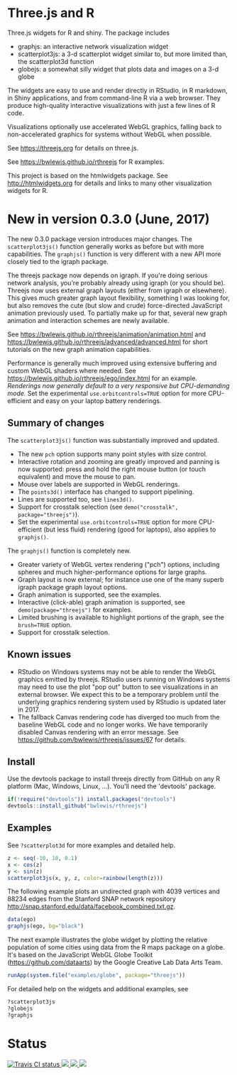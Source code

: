 # Three.js and R

Three.js widgets for R and shiny. The package includes

* graphjs: an interactive network visualization widget
* scatterplot3js: a 3-d scatterplot widget similar to, but more limited than, the scatterplot3d function
* globejs: a somewhat silly widget that plots data and images on a 3-d globe

The widgets are easy to use and render directly in RStudio, in R markdown, in
Shiny applications, and from command-line R via a web browser.  They produce
high-quality interactive visualizations with just a few lines of R code.

Visualizations optionally use accelerated WebGL graphics, falling back to
non-accelerated graphics for systems without WebGL when possible.

See https://threejs.org for details on three.js.

See https://bwlewis.github.io/rthreejs for R examples.

This project is based on the htmlwidgets package. See http://htmlwidgets.org
for details and links to many other visualization widgets for R.

# New in version 0.3.0 (June, 2017)

The new 0.3.0 package version introduces major changes. The `scatterplot3js()`
function generally works as before but with more capabilities.  The `graphjs()`
function is very different with a new API more closely tied to the igraph
package.

The threejs package now depends on igraph.  If you're doing serious network
analysis, you're probably already using igraph (or you should be). Threejs now
uses external graph layouts (either from igraph or elsewhere). This gives much
greater graph layout flexibility, something I was looking for, but also removes
the cute (but slow and crude) force-directed JavaScript animation previously
used. To partially make up for that, several new graph animation and
interaction schemes are newly available.

See https://bwlewis.github.io/rthreejs/animation/animation.html
and https://bwlewis.github.io/rthreejs/advanced/advanced.html for short tutorials on the
new graph animation capabilities.

Performance is generally much improved using extensive buffering and custom
WebGL shaders where needed. See https://bwlewis.github.io/rthreejs/ego/index.html for an example.
_Renderings now generally default to a very responsive but CPU-demanding mode._ Set
the experimental `use.orbitcontrols=TRUE` option for more CPU-efficient and easy on your
laptop battery renderings.

## Summary of changes

The `scatterplot3js()` function was substantially improved and updated.

- The new `pch` option supports many point styles with size control.
- Interactive rotation and zooming are greatly improved and panning is now supported: press and hold the right mouse button (or touch equivalent) and move the mouse to pan.
- Mouse over labels are supported in WebGL renderings.
- The `points3d()` interface has changed to support pipelining.
- Lines are supported too, see `lines3d()`.
- Support for crosstalk selection (see `demo("crosstalk", package="threejs")`).
- Set the experimental `use.orbitcontrols=TRUE` option for more CPU-efficient (but less fluid) rendering (good for laptops), also applies to `graphjs()`.

The `graphjs()` function is completely new.

- Greater variety of WebGL vertex rendering ("pch") options, including spheres
  and much higher-performance options for large graphs.
- Graph layout is now external; for instance use one of the many superb
  igraph package graph layout options.
- Graph animation is supported, see the examples.
- Interactive (click-able) graph animation is supported, see `demo(package="threejs")` for examples.
- Limited brushing is available to highlight portions of the graph, see the `brush=TRUE` option.
- Support for crosstalk selection.

## Known issues

- RStudio on Windows systems may not be able to render the WebGL graphics emitted
  by threejs. RStudio users running on Windows systems may need to use the plot
  "pop out" button to see visualizations in an external browser. We expect this
  to be a temporary problem until the underlying graphics rendering system used
  by RStudio is updated later in 2017.
- The fallback Canvas rendering code has diverged too much from the baseline
  WebGL code and no longer works. We have temporarily disabled Canvas
  rendering with an error message. See https://github.com/bwlewis/rthreejs/issues/67
  for details.

## Install

Use the devtools package to install threejs directly from GitHub on any
R platform (Mac, Windows, Linux, ...). You'll need the 'devtools' package.
```r
if(!require("devtools")) install.packages("devtools")
devtools::install_github("bwlewis/rthreejs")
```

## Examples

See `?scatterplot3d` for more examples and detailed help.
```r
z <- seq(-10, 10, 0.1)
x <- cos(z)
y <- sin(z)
scatterplot3js(x, y, z, color=rainbow(length(z)))
```

The following example plots an undirected graph with 4039 vertices and 88234
edges from the Stanford SNAP network
repository http://snap.stanford.edu/data/facebook_combined.txt.gz.
```r
data(ego)
graphjs(ego, bg="black")
```

The next example illustrates the globe widget by plotting the relative
population of some cities using data from the R maps package on a globe. It's
based on the JavaScript WebGL Globe Toolkit (https://github.com/dataarts) by
the Google Creative Lab Data Arts Team.
```r
runApp(system.file("examples/globe", package="threejs"))
```

For detailed help on the widgets and additional examples, see
```r
?scatterplot3js
?globejs
?graphjs
```


# Status
<a href="https://travis-ci.org/bwlewis/rthreejs">
<img src="https://travis-ci.org/bwlewis/rthreejs.svg?branch=master" alt="Travis CI status"></img>
</a>
<a href="https://codecov.io/github/bwlewis/rthreejs/">
<img src="https://codecov.io/github/bwlewis/rthreejs/coverage.svg?branch=master"/>
</a>
<a href="https://www.r-pkg.org/pkg/threejs">
<img src="https://www.r-pkg.org/badges/version/threejs"/>
</a>
<a href="https://cranlogs.r-pkg.org/badges/threejs">
<img src="https://cranlogs.r-pkg.org/badges/threejs"/>
</a>

